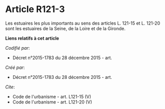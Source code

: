 # Article R121-3

Les estuaires les plus importants au sens des articles L. 121-15 et L. 121-20 sont les estuaires de la Seine, de la Loire et
de la Gironde.

**Liens relatifs à cet article**

_Codifié par_:

  - Décret n°2015-1783 du 28 décembre 2015 - art.

_Créé par_:

  - Décret n°2015-1783 du 28 décembre 2015 - art.

_Cite_:

  - Code de l'urbanisme - art. L121-15 (V)
  - Code de l'urbanisme - art. L121-20 (V)
